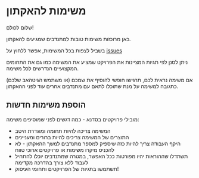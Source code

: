# משימות להאקתון

שלום לכולם!

כאן מרוכזות משימות טובות למתנדבים שמגיעים להאקתון.

בשביל לצפות בכל המשימות, אפשר ללחוץ על [issues](https://github.com/hasadna/hackathon-tasks/issues)

ניתן לסנן לפי תגיות המציינות את הפרויקט שמציע את המשימה כמו גם את התחומים המקצועיים הנדרשים לכל משימה.

אם משימה נראית לכם, תרגישו חופשי להוסיף את שמכם (או משתמש הגיטהאב שלכם) כתגובה למשימה על מנת שתוכלו לתאם עם מתנדבים אחרים עוד לפני ההאקתון.


## הוספת משימות חדשות

מובילי פרויקטים בסדנא - כמה דגשים לפני שמוסיפים משימה:
 - המשימה צריכה להיות תחומה ומוגדרת היטב
 - התוצרים של המשימה צריכים להיות ברורים ומעניינים
 - היקף העבודה צריך להיות כזה שיספיק למספר מתנדבים למשך ההאקתון - לא להכניס מיקרו משימות או פרויקטים ארוכי טווח
 - תשתדלו שההוראות יהיו מפורטות ככל האפשר, במטרה שמתנדבים יוכלו להתחיל לעבוד ללא צורך בהדרכה מקדימה
 - תשתמשו בתגיות של הפרויקטים ותחומי העיסוק!


